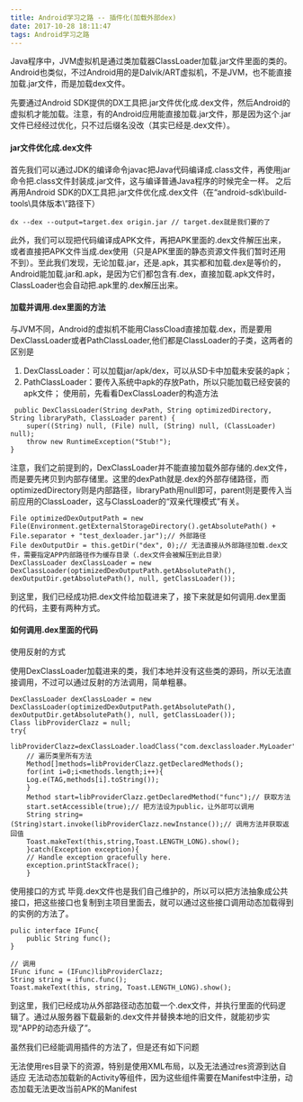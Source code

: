 ```yaml
---
title: Android学习之路 -- 插件化(加载外部dex)
date: 2017-10-28 18:11:47
tags: Android学习之路
---
```


Java程序中，JVM虚拟机是通过类加载器ClassLoader加载.jar文件里面的类的。Android也类似，不过Android用的是Dalvik/ART虚拟机，不是JVM，也不能直接加载.jar文件，而是加载dex文件。

先要通过Android SDK提供的DX工具把.jar文件优化成.dex文件，然后Android的虚拟机才能加载。注意，有的Android应用能直接加载.jar文件，那是因为这个.jar文件已经经过优化，只不过后缀名没改（其实已经是.dex文件）。

#### jar文件优化成.dex文件
首先我们可以通过JDK的编译命令javac把Java代码编译成.class文件，再使用jar命令把.class文件封装成.jar文件，这与编译普通Java程序的时候完全一样。 
之后再用Android SDK的DX工具把.jar文件优化成.dex文件（在“android-sdk\build-tools\具体版本\”路径下）
```
dx --dex --output=target.dex origin.jar // target.dex就是我们要的了
```

此外，我们可以现把代码编译成APK文件，再把APK里面的.dex文件解压出来，或者直接把APK文件当成.dex使用（只是APK里面的静态资源文件我们暂时还用不到）。至此我们发现，无论加载.jar，还是.apk，其实都和加载.dex是等价的，Android能加载.jar和.apk，是因为它们都包含有.dex，直接加载.apk文件时，ClassLoader也会自动把.apk里的.dex解压出来。

#### 加载并调用.dex里面的方法
与JVM不同，Android的虚拟机不能用ClassCload直接加载.dex，而是要用DexClassLoader或者PathClassLoader,他们都是ClassLoader的子类，这两者的区别是 
1) DexClassLoader：可以加载jar/apk/dex，可以从SD卡中加载未安装的apk； 
2) PathClassLoader：要传入系统中apk的存放Path，所以只能加载已经安装的apk文件； 
使用前，先看看DexClassLoader的构造方法
```
 public DexClassLoader(String dexPath, String optimizedDirectory, String libraryPath, ClassLoader parent) {
    super((String) null, (File) null, (String) null, (ClassLoader) null);
    throw new RuntimeException("Stub!");
}

```
注意，我们之前提到的，DexClassLoader并不能直接加载外部存储的.dex文件，而是要先拷贝到内部存储里。这里的dexPath就是.dex的外部存储路径，而optimizedDirectory则是内部路径，libraryPath用null即可，parent则是要传入当前应用的ClassLoader，这与ClassLoader的“双亲代理模式”有关。
```
File optimizedDexOutputPath = new File(Environment.getExternalStorageDirectory().getAbsolutePath() + File.separator + "test_dexloader.jar");// 外部路径
File dexOutputDir = this.getDir("dex", 0);// 无法直接从外部路径加载.dex文件，需要指定APP内部路径作为缓存目录（.dex文件会被解压到此目录）
DexClassLoader dexClassLoader = new DexClassLoader(optimizedDexOutputPath.getAbsolutePath(), dexOutputDir.getAbsolutePath(), null, getClassLoader());
```
到这里，我们已经成功把.dex文件给加载进来了，接下来就是如何调用.dex里面的代码，主要有两种方式。

#### 如何调用.dex里面的代码
使用反射的方式

使用DexClassLoader加载进来的类，我们本地并没有这些类的源码，所以无法直接调用，不过可以通过反射的方法调用，简单粗暴。
```
DexClassLoader dexClassLoader = new DexClassLoader(optimizedDexOutputPath.getAbsolutePath(), dexOutputDir.getAbsolutePath(), null, getClassLoader());
Class libProviderClazz = null;
try{
    libProviderClazz=dexClassLoader.loadClass("com.dexclassloader.MyLoader");
    // 遍历类里所有方法
    Method[]methods=libProviderClazz.getDeclaredMethods();
    for(int i=0;i<methods.length;i++){
    Log.e(TAG,methods[i].toString());
    }
    Method start=libProviderClazz.getDeclaredMethod("func");// 获取方法
    start.setAccessible(true);// 把方法设为public，让外部可以调用
    String string=(String)start.invoke(libProviderClazz.newInstance());// 调用方法并获取返回值
    Toast.makeText(this,string,Toast.LENGTH_LONG).show();
    }catch(Exception exception){
    // Handle exception gracefully here.
    exception.printStackTrace();
    }
```
使用接口的方式 
毕竟.dex文件也是我们自己维护的，所以可以把方法抽象成公共接口，把这些接口也复制到主项目里面去，就可以通过这些接口调用动态加载得到的实例的方法了。
```
pulic interface IFunc{
    public String func();
}

// 调用
IFunc ifunc = (IFunc)libProviderClazz;
String string = ifunc.func();
Toast.makeText(this, string, Toast.LENGTH_LONG).show();
```
到这里，我们已经成功从外部路径动态加载一个.dex文件，并执行里面的代码逻辑了。通过从服务器下载最新的.dex文件并替换本地的旧文件，就能初步实现“APP的动态升级了”。

虽然我们已经能调用插件的方法了，但是还有如下问题

无法使用res目录下的资源，特别是使用XML布局，以及无法通过res资源到达自适应
无法动态加载新的Activity等组件，因为这些组件需要在Manifest中注册，动态加载无法更改当前APK的Manifest